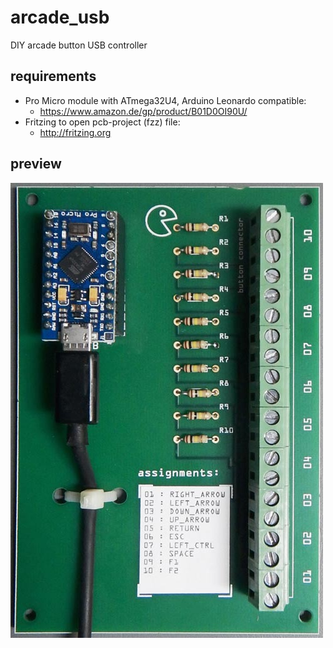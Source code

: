 # arcade_usb
DIY arcade button USB controller

## requirements
* Pro Micro module with ATmega32U4, Arduino Leonardo compatible:
  - https://www.amazon.de/gp/product/B01D0OI90U/
* Fritzing to open pcb-project (fzz) file: 
  - http://fritzing.org

## preview
![photo of arcade usb controller](arcade_usb.jpg?raw=true)


